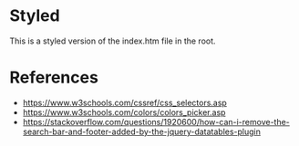 # Styled

This is a styled version of the index.htm file in the root.

# References

* https://www.w3schools.com/cssref/css_selectors.asp
* https://www.w3schools.com/colors/colors_picker.asp
* https://stackoverflow.com/questions/1920600/how-can-i-remove-the-search-bar-and-footer-added-by-the-jquery-datatables-plugin